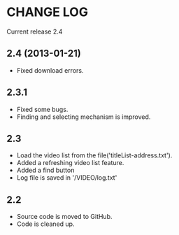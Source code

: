 CHANGE LOG
==========

Current release 2.4


2.4 (2013-01-21)
---
* Fixed download errors.

2.3.1
---
*	Fixed some bugs.
*	Finding and selecting mechanism is improved.

2.3
---
*	Load the video list from the file('titleList-address.txt').
*   Added a refreshing video list feature.
*   Added a find button
*   Log file is saved in '/VIDEO/log.txt'

2.2
---
*	Source code is moved to GitHub.
*	Code is cleaned up.

